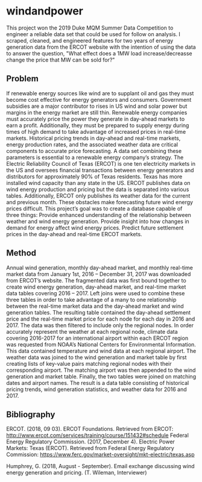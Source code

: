 # windandpower

This project won the 2019 Duke MQM Summer Data Competition to engineer a reliable data set that could be used for follow on analysis. I scraped, cleaned, and engineered features for two years of energy generation data from the ERCOT website with the intention of using the data to answer the question, "What effect does a 1MW load increase/decreasse change the price that MW can be sold for?"

## Problem
If renewable energy sources like wind are to supplant oil and gas they must become cost effective for energy generators and consumers. Government subsidies are a major contributor to rises in US wind and solar power but margins in the energy market are still thin. Renewable energy companies must accurately price the power they generate in day-ahead markets to earn a profit. Additionally, they must be prepared to supply energy during times of high demand to take advantage of increased prices in real-time markets. Historical pricing trends in day-ahead and real-time markets, energy production rates, and the associated weather data are critical components to accurate price forecasting. A data set combining these parameters is essential to a renewable energy company’s strategy. 
The Electric Reliability Council of Texas (ERCOT) is one ten electricity markets in the US and oversees financial transactions between energy generators and distributors for approximately 90% of Texas residents. Texas has more installed wind capacity than any state in the US. ERCOT publishes data on wind energy production and pricing but the data is separated into various tables. Additionally, ERCOT only publishes its weather data for the current and previous month. These obstacles make forecasting future wind energy prices difficult.
This project’s goal was to create a database capable of three things:
Provide enhanced understanding of the relationship between weather and wind energy generation.
Provide insight into how changes in demand for energy affect wind energy prices.
Predict future settlement prices in the day-ahead and real-time ERCOT markets. 

## Method
Annual wind generation, monthly day-ahead market, and monthly real-time market data from January 1st, 2016 – December 31, 2017 was downloaded from ERCOT’s website. The fragmented data was first bound together to create wind energy generation, day-ahead market, and real-time market data tables covering 2016 – 2017.
Left joins were used to combine these three tables in order to take advantage of a many to one relationship between the real-time market data and the day-ahead market and wind generation tables. The resulting table contained the day-ahead settlement price and the real-time market price for each node for each day in 2016 and 2017. The data was then filtered to include only the regional nodes. 
In order accurately represent the weather at each regional node, climate data covering 2016-2017 for an international airport within each ERCOT region was requested from NOAA’s National Centers for Environmental Information. This data contained temperature and wind data at each regional airport. 
The weather data was joined to the wind generation and market table by first creating lists of key-value pairs matching regional nodes with their corresponding airport. The matching airport was then appended to the wind generation and market table. Finally, the two tables were joined on matching dates and airport names. The result is a data table consisting of historical pricing trends, wind generation statistics, and weather data for 2016 and 2017. 

## Bibliography
ERCOT. (2018, 09 03). ERCOT Foundations. Retrieved from ERCOT: http://www.ercot.com/services/training/course/151432#schedule
Federal Energy Regulatory Commission. (2017, December 4). Electric Power Markets: Texas (ERCOT). Retrieved from Federal Energy Regulatory Commission: https://www.ferc.gov/market-oversight/mkt-electric/texas.asp

Humphrey, G. (2018, August - September). Email exchange discussing wind energy generation and pricing. (T. Wileman, Interviewer)

